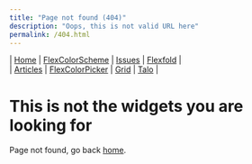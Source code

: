 ```yaml
---
title: "Page not found (404)"
description: "Oops, this is not valid URL here"
permalink: /404.html
---
```


| [Home](https://rydmike.com) | [FlexColorScheme](colorscheme) | [Issues](issues) | [Flexfold](flexfold) |  
| [Articles](blog)            | [FlexColorPicker](colorpicker) | [Grid](gridview) | [Talo](talo)         |

# This is not the widgets you are looking for

Page not found, go back [home](https://rydmike.com).